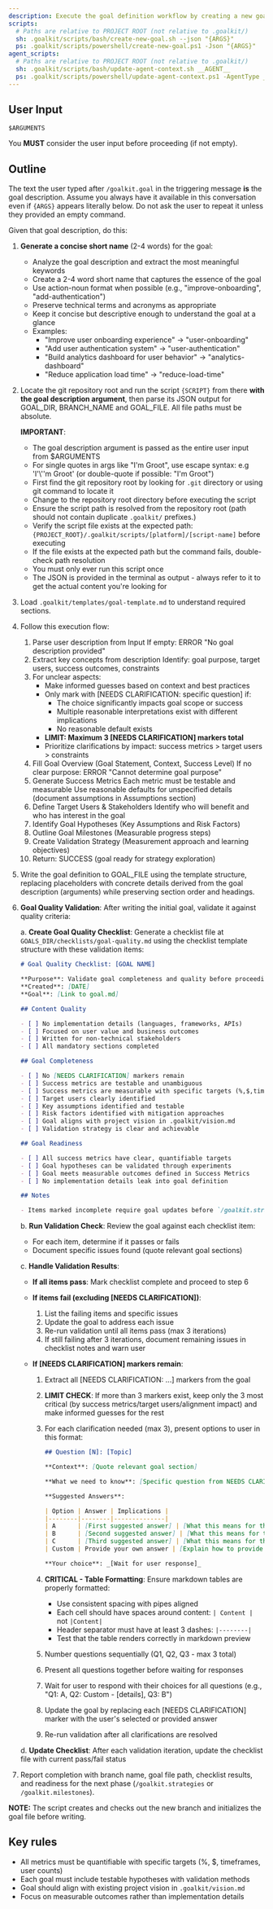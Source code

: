```yaml
---
description: Execute the goal definition workflow by creating a new goal using the goal template to generate a goal definition.
scripts:
  # Paths are relative to PROJECT ROOT (not relative to .goalkit/)
  sh: .goalkit/scripts/bash/create-new-goal.sh --json "{ARGS}"
  ps: .goalkit/scripts/powershell/create-new-goal.ps1 -Json "{ARGS}"
agent_scripts:
  # Paths are relative to PROJECT ROOT (not relative to .goalkit/)
  sh: .goalkit/scripts/bash/update-agent-context.sh __AGENT__
  ps: .goalkit/scripts/powershell/update-agent-context.ps1 -AgentType __AGENT__
---
```


## User Input

```text
$ARGUMENTS
```

You **MUST** consider the user input before proceeding (if not empty).

## Outline

The text the user typed after `/goalkit.goal` in the triggering message **is** the goal description. Assume you always have it available in this conversation even if `{ARGS}` appears literally below. Do not ask the user to repeat it unless they provided an empty command.

Given that goal description, do this:

1. **Generate a concise short name** (2-4 words) for the goal:
   - Analyze the goal description and extract the most meaningful keywords
   - Create a 2-4 word short name that captures the essence of the goal
   - Use action-noun format when possible (e.g., "improve-onboarding", "add-authentication")
   - Preserve technical terms and acronyms as appropriate
   - Keep it concise but descriptive enough to understand the goal at a glance
   - Examples:
     - "Improve user onboarding experience" → "user-onboarding"
     - "Add user authentication system" → "user-authentication" 
     - "Build analytics dashboard for user behavior" → "analytics-dashboard"
     - "Reduce application load time" → "reduce-load-time"

2. Locate the git repository root and run the script `{SCRIPT}` from there **with the goal description argument**, then parse its JSON output for GOAL_DIR, BRANCH_NAME and GOAL_FILE. All file paths must be absolute.

   **IMPORTANT**:
   
   - The goal description argument is passed as the entire user input from $ARGUMENTS
   - For single quotes in args like "I'm Groot", use escape syntax: e.g 'I'\\''m Groot' (or double-quote if possible: "I'm Groot")
   - First find the git repository root by looking for `.git` directory or using git command to locate it
   - Change to the repository root directory before executing the script  
   - Ensure the script path is resolved from the repository root (path should not contain duplicate `.goalkit/` prefixes.)
   - Verify the script file exists at the expected path: `{PROJECT_ROOT}/.goalkit/scripts/[platform]/[script-name]` before executing
   - If the file exists at the expected path but the command fails, double-check path resolution
   - You must only ever run this script once
   - The JSON is provided in the terminal as output - always refer to it to get the actual content you're looking for

3. Load `.goalkit/templates/goal-template.md` to understand required sections.

4. Follow this execution flow:

    1. Parse user description from Input
       If empty: ERROR "No goal description provided"
    2. Extract key concepts from description
       Identify: goal purpose, target users, success outcomes, constraints
    3. For unclear aspects:
       - Make informed guesses based on context and best practices
       - Only mark with [NEEDS CLARIFICATION: specific question] if:
         - The choice significantly impacts goal scope or success
         - Multiple reasonable interpretations exist with different implications
         - No reasonable default exists
       - **LIMIT: Maximum 3 [NEEDS CLARIFICATION] markers total**
       - Prioritize clarifications by impact: success metrics > target users > constraints
    4. Fill Goal Overview (Goal Statement, Context, Success Level)
       If no clear purpose: ERROR "Cannot determine goal purpose"
    5. Generate Success Metrics
       Each metric must be testable and measurable
       Use reasonable defaults for unspecified details (document assumptions in Assumptions section)
    6. Define Target Users & Stakeholders
       Identify who will benefit and who has interest in the goal
    7. Identify Goal Hypotheses (Key Assumptions and Risk Factors)
    8. Outline Goal Milestones (Measurable progress steps)
    9. Create Validation Strategy (Measurement approach and learning objectives)
    10. Return: SUCCESS (goal ready for strategy exploration)

5. Write the goal definition to GOAL_FILE using the template structure, replacing placeholders with concrete details derived from the goal description (arguments) while preserving section order and headings.

6. **Goal Quality Validation**: After writing the initial goal, validate it against quality criteria:

   a. **Create Goal Quality Checklist**: Generate a checklist file at `GOALS_DIR/checklists/goal-quality.md` using the checklist template structure with these validation items:
   
      ```markdown
      # Goal Quality Checklist: [GOAL NAME]
      
      **Purpose**: Validate goal completeness and quality before proceeding to strategy exploration
      **Created**: [DATE]
      **Goal**: [Link to goal.md]
      
      ## Content Quality
      
      - [ ] No implementation details (languages, frameworks, APIs)
      - [ ] Focused on user value and business outcomes
      - [ ] Written for non-technical stakeholders
      - [ ] All mandatory sections completed
      
      ## Goal Completeness
      
      - [ ] No [NEEDS CLARIFICATION] markers remain
      - [ ] Success metrics are testable and unambiguous
      - [ ] Success metrics are measurable with specific targets (%,$,timeframes,user counts)
      - [ ] Target users clearly identified
      - [ ] Key assumptions identified and testable
      - [ ] Risk factors identified with mitigation approaches
      - [ ] Goal aligns with project vision in .goalkit/vision.md
      - [ ] Validation strategy is clear and achievable
      
      ## Goal Readiness
      
      - [ ] All success metrics have clear, quantifiable targets
      - [ ] Goal hypotheses can be validated through experiments
      - [ ] Goal meets measurable outcomes defined in Success Metrics
      - [ ] No implementation details leak into goal definition
      
      ## Notes
      
      - Items marked incomplete require goal updates before `/goalkit.strategies` or `/goalkit.milestones`
      ```
      
   b. **Run Validation Check**: Review the goal against each checklist item:
      - For each item, determine if it passes or fails
      - Document specific issues found (quote relevant goal sections)
      
   c. **Handle Validation Results**:
      
      - **If all items pass**: Mark checklist complete and proceed to step 6
      
      - **If items fail (excluding [NEEDS CLARIFICATION])**:
        1. List the failing items and specific issues
        2. Update the goal to address each issue
        3. Re-run validation until all items pass (max 3 iterations)
        4. If still failing after 3 iterations, document remaining issues in checklist notes and warn user
      
      - **If [NEEDS CLARIFICATION] markers remain**:
        1. Extract all [NEEDS CLARIFICATION: ...] markers from the goal
        2. **LIMIT CHECK**: If more than 3 markers exist, keep only the 3 most critical (by success metrics/target users/alignment impact) and make informed guesses for the rest
        3. For each clarification needed (max 3), present options to user in this format:
        
           ```markdown
           ## Question [N]: [Topic]
           
           **Context**: [Quote relevant goal section]
           
           **What we need to know**: [Specific question from NEEDS CLARIFICATION marker]
           
           **Suggested Answers**:
           
           | Option | Answer | Implications |
           |--------|--------|--------------|
           | A      | [First suggested answer] | [What this means for the goal] |
           | B      | [Second suggested answer] | [What this means for the goal] |
           | C      | [Third suggested answer] | [What this means for the goal] |
           | Custom | Provide your own answer | [Explain how to provide custom input] |
           
           **Your choice**: _[Wait for user response]_
           ```
        
        4. **CRITICAL - Table Formatting**: Ensure markdown tables are properly formatted:
           - Use consistent spacing with pipes aligned
           - Each cell should have spaces around content: `| Content |` not `|Content|`
           - Header separator must have at least 3 dashes: `|--------|`
           - Test that the table renders correctly in markdown preview
        5. Number questions sequentially (Q1, Q2, Q3 - max 3 total)
        6. Present all questions together before waiting for responses
        7. Wait for user to respond with their choices for all questions (e.g., "Q1: A, Q2: Custom - [details], Q3: B")
        8. Update the goal by replacing each [NEEDS CLARIFICATION] marker with the user's selected or provided answer
        9. Re-run validation after all clarifications are resolved
   
   d. **Update Checklist**: After each validation iteration, update the checklist file with current pass/fail status

7. Report completion with branch name, goal file path, checklist results, and readiness for the next phase (`/goalkit.strategies` or `/goalkit.milestones`).

**NOTE:** The script creates and checks out the new branch and initializes the goal file before writing.

## Key rules

- All metrics must be quantifiable with specific targets (%, $, timeframes, user counts)
- Each goal must include testable hypotheses with validation methods
- Goal should align with existing project vision in `.goalkit/vision.md`
- Focus on measurable outcomes rather than implementation details